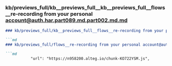 ### kb/previews_full/kb__previews_full__kb__previews_full__flows__re-recording from your personal account@auth.har.part089.md.part002.md.md

```md
### kb/previews_full/kb__previews_full__flows__re-recording from your personal account@auth.har.part089.md.part002.md

```md
### kb/previews_full/flows__re-recording from your personal account@auth.har.part089.md (part 002)

```md
           "url": "https://n958200.alteg.io/chunk-KO722YSM.js",
              
```

```

```

```
